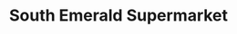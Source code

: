 ---
title: "South Emerald Supermarket"
url: /candelaria/south-emerald-supermarket/
shop: Supermarkt
---